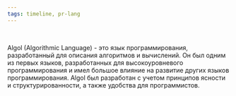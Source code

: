 ```yaml
---
tags: timeline, pr-lang
--- 
```


<span 
	  class='ob-timelines' 
	  data-date='1958-08-10'
	  data-title='Algol' 
	  data-class='pr-lang' 
	  data-img='https://epca.eu/sites/epca.eu/files/company-logo/ALGOL.jpg'
	  > 	
</span>

Algol (Algorithmic Language) - это язык программирования, разработанный для описания алгоритмов и вычислений. Он был одним из первых языков, разработанных для высокоуровневого программирования и имел большое влияние на развитие других языков программирования. Algol был разработан с учетом принципов ясности и структурированности, а также удобства для программистов.
